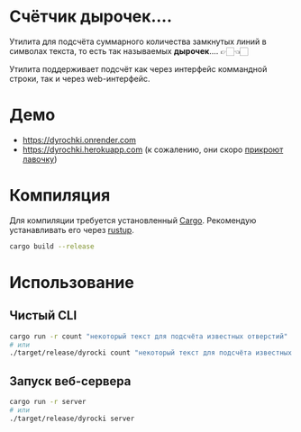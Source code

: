 # Счётчик дырочек....

Утилита для подсчёта суммарного количества замкнутых линий в символах текста, то есть так называемых **дырочек**.... 👉🏻👈🏻

Утилита поддерживает подсчёт как через интерфейс коммандной строки, так и через web-интерфейс.

# Демо

* https://dyrochki.onrender.com
* https://dyrochki.herokuapp.com (к сожалению, они скоро [прикроют лавочку](https://www.reddit.com/r/Heroku/comments/wxh4hv/starting_november_28_2022_free_heroku_dynos_free/))


# Компиляция

Для компиляции требуется установленный [Cargo](https://github.com/rust-lang/cargo). Рекомендую устанавливать его через [rustup](https://rustup.rs).

```bash
cargo build --release
```

# Использование

## Чистый CLI

```bash
cargo run -r count "некоторый текст для подсчёта известных отверстий"
# или
./target/release/dyrocki count "некоторый текст для подсчёта известных отверстий"
```

## Запуск веб-сервера

```bash
cargo run -r server
# или
./target/release/dyrocki server
```

